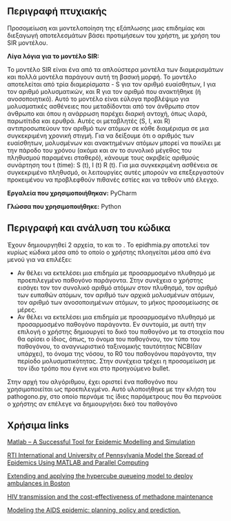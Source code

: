 Περιγραφή πτυχιακής 
------------------------------------------------------------------------------------------------------------------------------------------

Προσομείωση και μοντελοποίηση της εξάπλωσης μιας επιδημίας και διεξαγωγή αποτελεσμάτων βάσει προτιμήσεων του χρήστη, με χρήση του SIR μοντέλου.

<b>Λίγα λόγια για το μοντέλο SIR:</b>

Το μοντέλο SIR είναι ένα από τα απλούστερα μοντέλα των διαμερισμάτων και πολλά μοντέλα παράγουν αυτή τη βασική μορφή. Το μοντέλο αποτελείται από τρία διαμερίσματα - S για τον αριθμό ευαίσθητων, I για τον αριθμό μολυσματικών, και R για τον αριθμό που ανακτήθηκε (ή ανοσοποιητικό). Αυτό το μοντέλο είναι εύλογα προβλέψιμο για μολυσματικές ασθένειες που μεταδίδονται από τον άνθρωπο στον άνθρωπο και όπου η ανάρρωση παρέχει διαρκή αντοχή, όπως ιλαρά, παρωτίτιδα και ερυθρά. Αυτές οι μεταβλητές (S, I, και R) αντιπροσωπεύουν τον αριθμό των ατόμων σε κάθε διαμέρισμα σε μια συγκεκριμένη χρονική στιγμή. Για να δείξουμε ότι ο αριθμός των ευαίσθητων, μολυσμένων και ανακτημένων ατόμων μπορεί να ποικίλει με την πάροδο του χρόνου (ακόμα και αν το συνολικό μέγεθος του πληθυσμού παραμένει σταθερό), κάνουμε τους ακριβείς αριθμούς συνάρτηση του t (time): S (t), I (t) R (t). Για μια συγκεκριμένη ασθένεια σε συγκεκριμένο πληθυσμό, οι λειτουργίες αυτές μπορούν να επεξεργαστούν προκειμένου να προβλεφθούν πιθανές εστίες και να τεθούν υπό έλεγχο. 

<b>Εργαλεία που χρησιμοποιήθηκαν:</b> PyCharm

<b>Γλώσσα που χρησιμοποιήθηκε:</b>
Python


Περιγραφή και ανάλυση του κώδικα
------------------------------------------------------------------------------------------------------------------------------------------

Έχουν δημιουργηθεί 2 αρχεία, το και το . Το epidhmia.py αποτελεί τον κυρίως κώδικα μέσα από το οποίο ο χρήστης πλοηγείται μέσα από ένα μενού για να επιλέξει:

  * Αν θέλει να εκτελέσει μια επιδημία με προσαρμοσμένο πλυθησμό με προεπιλεγμένο παθογόνο παράγοντα. Στην συνέχεια ο χρήστης εισάγει τον τον συνολικό αριθμό ατόμων στον πλυθησμό, τον αριθμό των ευπαθών ατόμων, τον αριθμό των αρχικά μολυσμένων ατόμων, τον αριθμό των ανοσοποιημένων ατόμων, το μήκος προσομείωσης σε μέρες.
  * Αν θέλει να εκτελέσει μια επιδημία με προσαρμοσμένο πλυθησμό με προσαρμοσμένο παθογόνο παράγοντα. Εν συντομία, με αυτή την επιλογή ο χρήστης δημιουργεί το δικό του παθογόνο με τα στοιχεία που θα ορίσει ο ίδιος, όπως, το όνομα του παθογόνου, τον τύπο του παθογόνου, το αναγνωριστικό ταξινομικής ταυτότητας NCBI(αν υπάρχει), το όνομα της νόσου, το R0 του παθογόνου παράγοντα, την περίοδο μολυσματικότητας. Στην συνέχεια τρέχει η προσομείωση με τον ίδιο τρόπο που έγινε και στο προηγούμενο bullet.
  
Στην αρχή του αλγόριθμου, έχει οριστεί ένα παθογόνο που χρησιμοποιείται ως προεπιλεγμένο. Αυτό υλοποιήθηκε με την κλήση του pathogono.py, στο οποίο περνάμε τις ίδιες παράμετρους που θα περνούσε ο χρήστης αν επέλεγε να δημιουργήσει δικό του παθογόνο


Χρήσιμα links
----------------------------------------------------------------------------------------------------------------------------------------

[Matlab – A Successful Tool for Epidemic Modelling
and Simulation
](https://www.ijraset.com/fileserve.php?FID=9443)

[RTI International and University of Pennsylvania Model the Spread of Epidemics Using MATLAB and Parallel Computing](https://www.mathworks.com/company/user_stories/rti-international-and-university-of-pennsylvania-model-the-spread-of-epidemics-using-matlab-and-parallel-computing.html)

[Extending and applying the hypercube queueing model to deploy ambulances in Boston](https://www.academia.edu/808249/Extending_and_applying_the_hypercube_queueing_model_to_deploy_ambulances_in_Boston?source=swp_share)

[HIV transmission and the cost-effectiveness of methadone maintenance](https://www.academia.edu/808246/HIV_transmission_and_the_cost-effectiveness_of_methadone_maintenance?source=swp_share)

[Modeling the AIDS epidemic: planning, policy and prediction.](https://www.academia.edu/808260/Modeling_the_AIDS_epidemic_planning_policy_and_prediction?source=swp_share)
